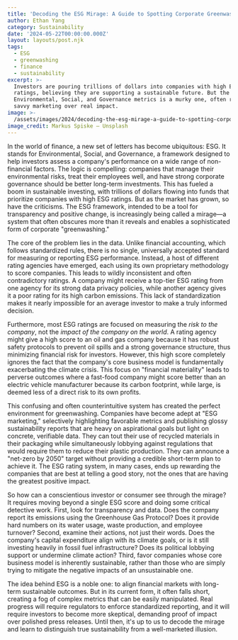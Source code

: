 ```yaml
---
title: 'Decoding the ESG Mirage: A Guide to Spotting Corporate Greenwashing'
author: Ethan Yang
category: Sustainability
date: '2024-05-22T00:00:00.000Z'
layout: layouts/post.njk
tags:
  - ESG
  - greenwashing
  - finance
  - sustainability
excerpt: >-
  Investors are pouring trillions of dollars into companies with high ESG
  ratings, believing they are supporting a sustainable future. But the world of
  Environmental, Social, and Governance metrics is a murky one, often rewarding
  savvy marketing over real impact.
image: >-
  /assets/images/2024/decoding-the-esg-mirage-a-guide-to-spotting-corporate-greenwashing.jpg
image_credit: Markus Spiske — Unsplash
---
```


In the world of finance, a new set of letters has become ubiquitous: ESG. It stands for Environmental, Social, and Governance, a framework designed to help investors assess a company's performance on a wide range of non-financial factors. The logic is compelling: companies that manage their environmental risks, treat their employees well, and have strong corporate governance should be better long-term investments. This has fueled a boom in sustainable investing, with trillions of dollars flowing into funds that prioritize companies with high ESG ratings. But as the market has grown, so have the criticisms. The ESG framework, intended to be a tool for transparency and positive change, is increasingly being called a mirage—a system that often obscures more than it reveals and enables a sophisticated form of corporate "greenwashing."

The core of the problem lies in the data. Unlike financial accounting, which follows standardized rules, there is no single, universally accepted standard for measuring or reporting ESG performance. Instead, a host of different rating agencies have emerged, each using its own proprietary methodology to score companies. This leads to wildly inconsistent and often contradictory ratings. A company might receive a top-tier ESG rating from one agency for its strong data privacy policies, while another agency gives it a poor rating for its high carbon emissions. This lack of standardization makes it nearly impossible for an average investor to make a truly informed decision.

Furthermore, most ESG ratings are focused on measuring the *risk to the company*, not the *impact of the company on the world*. A rating agency might give a high score to an oil and gas company because it has robust safety protocols to prevent oil spills and a strong governance structure, thus minimizing financial risk for investors. However, this high score completely ignores the fact that the company's core business model is fundamentally exacerbating the climate crisis. This focus on "financial materiality" leads to perverse outcomes where a fast-food company might score better than an electric vehicle manufacturer because its carbon footprint, while large, is deemed less of a direct risk to its own profits.

This confusing and often counterintuitive system has created the perfect environment for greenwashing. Companies have become adept at "ESG marketing," selectively highlighting favorable metrics and publishing glossy sustainability reports that are heavy on aspirational goals but light on concrete, verifiable data. They can tout their use of recycled materials in their packaging while simultaneously lobbying against regulations that would require them to reduce their plastic production. They can announce a "net-zero by 2050" target without providing a credible short-term plan to achieve it. The ESG rating system, in many cases, ends up rewarding the companies that are best at telling a good story, not the ones that are having the greatest positive impact.

So how can a conscientious investor or consumer see through the mirage? It requires moving beyond a single ESG score and doing some critical detective work. First, look for transparency and data. Does the company report its emissions using the Greenhouse Gas Protocol? Does it provide hard numbers on its water usage, waste production, and employee turnover? Second, examine their actions, not just their words. Does the company's capital expenditure align with its climate goals, or is it still investing heavily in fossil fuel infrastructure? Does its political lobbying support or undermine climate action? Third, favor companies whose core business model is inherently sustainable, rather than those who are simply trying to mitigate the negative impacts of an unsustainable one.

The idea behind ESG is a noble one: to align financial markets with long-term sustainable outcomes. But in its current form, it often falls short, creating a fog of complex metrics that can be easily manipulated. Real progress will require regulators to enforce standardized reporting, and it will require investors to become more skeptical, demanding proof of impact over polished press releases. Until then, it's up to us to decode the mirage and learn to distinguish true sustainability from a well-marketed illusion.
